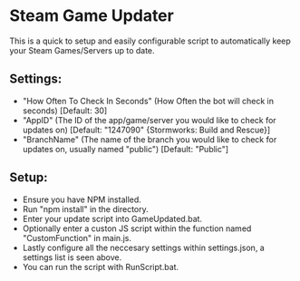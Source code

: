 # Steam Game Updater
This is a quick to setup and easily configurable script to automatically keep your Steam Games/Servers up to date.

## Settings:
- "How Often To Check In Seconds" (How Often the bot will check in seconds) [Default: 30]
- "AppID" (The ID of the app/game/server you would like to check for updates on) [Default: "1247090" {Stormworks: Build and Rescue}]
- "BranchName" (The name of the branch you would like to check for updates on, usually named "public") [Default: "Public"]

## Setup:
- Ensure you have NPM installed.
- Run "npm install" in the directory.
- Enter your update script into GameUpdated.bat.
- Optionally enter a custon JS script within the function named "CustomFunction" in main.js.
- Lastly configure all the neccesary settings within settings.json, a settings list is seen above.
- You can run the script with RunScript.bat.
